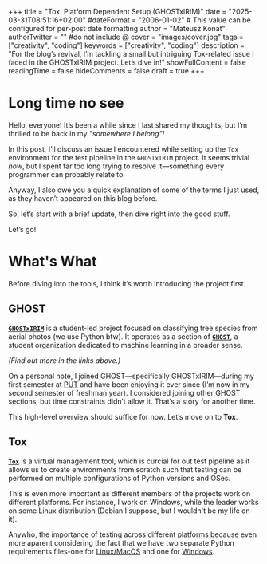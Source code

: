 +++
title = "Tox. Platform Dependent Setup (GHOSTxIRIM)"
date = "2025-03-31T08:51:16+02:00"
#dateFormat = "2006-01-02" # This value can be configured for per-post date formatting
author = "Mateusz Konat"
authorTwitter = "" #do not include @
cover = "images/cover.jpg"
tags = ["creativity", "coding"]
keywords = ["creativity", "coding"]
description = "For the blog’s revival, I’m tackling a small but intriguing Tox-related issue I faced in the GHOSTxIRIM project. Let’s dive in!"
showFullContent = false
readingTime = false
hideComments = false
draft = true
+++

# Long time no see  
Hello, everyone! It’s been a while since I last shared my thoughts, but I’m thrilled to be back in my _"somewhere I belong"!_  

In this post, I’ll discuss an issue I encountered while setting up the `Tox` environment for the test pipeline in the `GHOSTxIRIM` project. It seems trivial _now_, but I spent far too long trying to resolve it—something every programmer can probably relate to.  

Anyway, I also owe you a quick explanation of some of the terms I just used, as they haven’t appeared on this blog before.  

So, let’s start with a brief update, then dive right into the good stuff.  

Let’s go!

# What's What  
Before diving into the tools, I think it’s worth introducing the project first.  

## GHOST  
**[`GHOSTxIRIM`](https://github.com/GHOST-Science-Club/tree-classification-irim)** is a student-led project focused on classifying tree species from aerial photos (we use Python btw). It operates as a section of **[`GHOST`](https://ghost.put.poznan.pl)**, a student organization dedicated to machine learning in a broader sense.  

_(Find out more in the links above.)_  

On a personal note, I joined GHOST—specifically GHOSTxIRIM—during my first semester at [PUT](https://put.poznan.pl/en) and have been enjoying it ever since (I’m now in my second semester of freshman year). I considered joining other GHOST sections, but time constraints didn’t allow it. That’s a story for another time.  

This high-level overview should suffice for now. Let’s move on to **Tox**.  

## Tox  
**[`Tox`](https://tox.wiki/en/4.25.0/)** is a virtual management tool, which is curcial for out test pipeline as it allows us to create environments from scratch such that testing can be performed on multiple configurations of Python versions and OSes.

This is even more important as different members of the projects work on different platforms. For instance, I work on Windows, while the leader works on some Linux distribution (Debian I suppose, but I wouldn't be my life on it).

Anywho, the importance of testing across different platforms because even more aparent considering the fact that we have two separate Python requirements files-one for [Linux/MacOS](https://github.com/GHOST-Science-Club/tree-classification-irim/blob/main/unix-requirements.txt) and one for [Windows](https://github.com/GHOST-Science-Club/tree-classification-irim/blob/main/requirements.txt).
